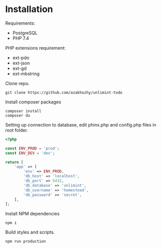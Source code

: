 # Installation

Requirements: 
- PostgreSQL
- PHP 7.4

PHP extensions requirement:
- ext-pdo
- ext-json
- ext-gd
- ext-mbstring

Clone repo.
```
git clone https://github.com/azakhozhy/unlimint-todo
```

Install composer packages

```
composer install
composer du
```

Setting up connection to database, edit phinx.php and config.php files in root folder.

```php
<?php

const ENV_PROD = 'prod';
const ENV_DEV = 'dev';

return [
    'app' => [
        'env' => ENV_PROD,
        'db_host' => 'localhost',
        'db_port' => 5432,
        'db_database' => 'unlimint',
        'db_username' => 'homestead',
        'db_password' => 'secret',
    ],
];
```

Install NPM dependencies
```
npm i
```

Build styles and scripts.
```
npm run production
```


